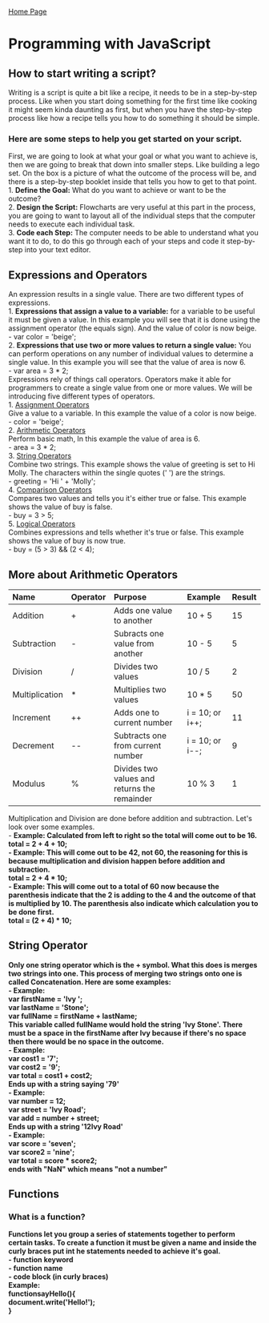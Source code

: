[Home Page](README.md)
<!DOCTYPE html>
<html>
<link rel="stylesheet" href="style.css">
<title>DISCUSSION_07</title>
<body>
    <h1>Programming with JavaScript</h1>
        <h2>How to start writing a script?</h2>
        Writing is a script is quite a bit like a recipe, it needs to be in a step-by-step process. Like when you start doing something for the first time like cooking it might seem kinda daunting as first, but when you have the step-by-step process like how a recipe tells you how to do something it should be simple. <br>
        <h3>Here are some steps to help you get started on your script.</h3>
        First, we are going to look at what your goal or what you want to achieve is, then we are going to break that down into smaller steps. Like building a lego set. On the box is a picture of what the outcome of the process will be, and there is a step-by-step booklet inside that tells you how to get to that point.<br>
        1. <b>Define the Goal:</b> What do you want to achieve or want to be the outcome?<br>
        2. <b>Design the Script:</b> Flowcharts are very useful at this part in the process, you are going to want to layout all of the individual steps that the computer needs to execute each individual task. <br>
        3. <b>Code each Step:</b> The computer needs to be able to understand what you want it to do, to do this go through each of your steps and code it step-by-step into your text editor. 
        <h2>Expressions and Operators</h2>
        An expression results in a single value. There are two different types of expressions.<br>
        1. <b>Expressions that assign a value to a variable:</b> for a variable to be useful it must be given a value. In this example you will see that it is done using the assignment operator (the equals sign). And the value of color is now beige.<br>
        - <span class="greenText">var color = 'beige';</span><br>
        2. <b>Expressions that use two or more values to return a single value:</b> You can perform operations on any number of individual values to determine a single value. In this example you will see that the value of area is now 6.<br>
        - <span class="greenText">var area = 3 * 2;</span><br>
        Expressions rely of things call operators. Operators make it able for programmers to create a single value from one or more values. We will be introducing five different types of operators.<br>
        1. <u>Assignment Operators</u><br>
        Give a value to a variable. In this example the value of a color is now beige.<br>
        - <span class="greenText">color = 'beige';</span><br>
        2. <u>Arithmetic Operators</u><br>
        Perform basic math, In this example the value of area is 6.<br>
        - <span class="greenText">area = 3 * 2;</span><br>
        3. <u>String Operators</u><br>
        Combine two strings. This example shows the value of greeting is set to Hi Molly. The characters within the single quotes (' ') are the strings.<br>
        - <span class="greenText">greeting = 'Hi ' + 'Molly';</span><br>
        4. <u>Comparison Operators</u><br>
        Compares two values and tells you it's either true or false. This example shows the value of buy is false.<br>
        - <span class="greenText">buy = 3 > 5;</span><br>
        5. <u>Logical Operators</u><br>
        Combines expressions and tells whether it's true or false. This example shows the value of buy is now true.<br>
        - <span class="greenText">buy = (5 > 3) && (2 < 4);</span><br>
<!--This is a table that goes with the Arithmetic Operators-->
        <h2>More about Arithmetic Operators</h2>
<table style="width:100%">
    <thead>
        <tr>
            <th align="left">Name</th>
            <th align="left">Operator</th>
            <th align="left">Purpose</th>
            <th align="left">Example</th>
            <th align="left">Result</th>
        </tr>
    </thead>
    <tbody>
        <tr>
            <td align="left">Addition</td>
            <td align="left">+</td>
            <td align="left">Adds one value to another</td>
            <td align="left">10 + 5</td>
            <td align="left">15</td>
        </tr>
        <tr>
            <td align="left">Subtraction</td>
            <td align="left">-</td>
            <td align="left">Subracts one value from another</td>
            <td align="left">10 - 5</td>
            <td align="left">5</td>
        </tr>
        <tr>
            <td align="left">Division</td>
            <td align="left">/</td>
            <td align="left">Divides two values</td>
            <td align="left">10 / 5</td>
            <td align="left">2</td>
        </tr>
        <tr>
            <td align="left">Multiplication</td>
            <td align="left">*</td>
            <td align="left">Multiplies two values</td>
            <td align="left">10 * 5</td>
            <td align="left">50</td>
        </tr>
        <tr>
            <td align="left">Increment</td>
            <td align="left">++</td>
            <td align="left">Adds one to current number</td>
            <td align="left">i = 10; or i++;</td>
            <td align="left">11</td>
        </tr>
        <tr>
            <td align="left">Decrement</td>
            <td align="left">--</td>
            <td align="left">Subtracts one from current number</td>
            <td align="left">i = 10; or i--;</td>
            <td align="left">9</td>
        </tr>
        <tr>
            <td align="left">Modulus</td>
            <td align="left">%</td>
            <td align="left">Divides two values and returns the remainder</td>
            <td align="left">10 % 3</td>
            <td align="left">1</td>
        </tr>
    </tbody>
</table>
        Multiplication and Division are done before addition and subtraction. Let's look over some examples.<br>
        - <b>Example:<b> Calculated from left to right so the total will come out to be 16.<br>
        <span class="greenText">total = 2 + 4 + 10;</span><br>
        - <b>Example:</b> This will come out to be 42, not 60, the reasoning for this is because multiplication and division happen before addition and subtraction.<br>
        <span class="greenText">total = 2 + 4 * 10;</span><br>
        - <b>Example:</b> This will come out to a total of 60 now because the parenthesis indicate that the 2 is adding to the 4 and the outcome of that is multiplied by 10. The parenthesis also indicate which calculation you to be done first.<br>
        <span class="greenText">total = (2 + 4) * 10;</span><br>
        <h2>String Operator</h2>
        Only one string operator which is the + symbol. What this does is merges two strings into one. This process of merging two strings onto one is called Concatenation. Here are some examples:<Br>
        - <b>Example:</b><br>
        <span class="greenText">var firstName = 'Ivy ';</span><br>
        <span class="greenText">var lastName = 'Stone';</span><br>
        <span class="greenText">var fullName = firstName + lastName;</span><br>
        This variable called fullName would hold the string 'Ivy Stone'. There must be a space in the firstName after Ivy because if there's no space then there would be no space in the outcome.<br>
        - <b>Example:</b><br>
        <span class="greenText">var cost1 = '7';</span><br>
        <span class="greenText">var cost2 = '9';</span><br>
        <span class="greenText">var total = cost1 + cost2;</span><br>
        Ends up with a string saying '79'<br>
        - <b>Example:</b><br>
        <span class="greenText">var number = 12;</span><br>
        <span class="greenText">var street = 'Ivy Road';</span><br>
        <span class="greenText">var add = number + street;</span><br>
        Ends up with a string '12Ivy Road'<br>
        - <b>Example:</b><br>
        <span class="greenText">var score = 'seven';</span><br>
        <span class="greenText">var score2 = 'nine';</span><br>
        <span class="greenText">var total = score * score2;</span><br>
        ends with "NaN" which means "not a number"
        <h2>Functions</h2>
        <h3>What is a function?</h3>
        Functions let you group a series of statements together to perform certain tasks. To create a function it must be given a name and inside the curly braces put int he statements needed to achieve it's goal.<br>
        - <span class="deepPink">function keyword</span><br>
        - <span class="pinkText">function name</span><br>
        - <span class="blueText">code block (in curly braces)</span><br>
        <b>Example:</b><br>
        <span class="deepPink">function</span><span class="pinkText">sayHello()</span><span class="blueText">{</span><br>
        <span class="blueText">document.write('Hello!');</span><br>
        <span class= "blueText">}</span><br>
</body>
</html>


